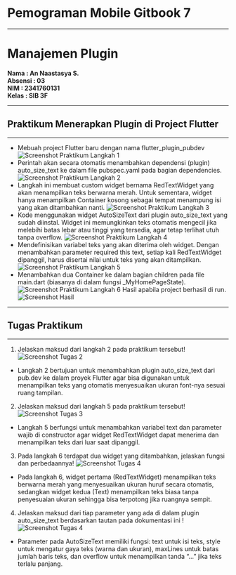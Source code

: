 # Pemograman Mobile Gitbook 7
---
# Manajemen Plugin

**Nama        : An Naastasya S.**  
**Absensi     : 03**  
**NIM         : 2341760131**  
**Kelas       : SIB 3F**  

---

## Praktikum Menerapkan Plugin di Project Flutter
---
- Mebuah project Flutter baru dengan nama flutter_plugin_pubdev
![Screenshot Praktikum Langkah 1](images/L1.png)
- Perintah akan secara otomatis menambahkan dependensi (plugin) auto_size_text ke dalam file pubspec.yaml pada bagian dependencies.
![Screenshot Praktikum Langkah 2](images/L2.png)
- Langkah ini membuat custom widget bernama RedTextWidget yang akan menampilkan teks berwarna merah. Untuk sementara, widget hanya menampilkan Container kosong sebagai tempat menampung isi yang akan ditambahkan nanti.
![Screenshot Praktikum Langkah 3](images/L3.png)
- Kode menggunakan widget AutoSizeText dari plugin auto_size_text yang sudah diinstal. Widget ini memungkinkan teks otomatis mengecil jika melebihi batas lebar atau tinggi yang tersedia, agar tetap terlihat utuh tanpa overflow.
![Screenshot Praktikum Langkah 4](images/L4.png)
- Mendefinisikan variabel teks yang akan diterima oleh widget. Dengan menambahkan parameter required this text, setiap kali RedTextWidget dipanggil, harus disertai nilai untuk teks yang akan ditampilkan.
![Screenshot Praktikum Langkah 5](images/L5.png)
- Menambahkan dua Container ke dalam bagian children pada file main.dart (biasanya di dalam fungsi _MyHomePageState).
![Screenshot Praktikum Langkah 6](images/L6.png)
Hasil apabila project berhasil di run.
![Screenshot Hasil](images/hasil.png)

---
## Tugas Praktikum 
---

1. Jelaskan maksud dari langkah 2 pada praktikum tersebut!
![Screenshot Tugas 2](images/L2.png)
- Langkah 2 bertujuan untuk menambahkan plugin auto_size_text dari pub.dev ke dalam proyek Flutter agar bisa digunakan untuk menampilkan teks yang otomatis menyesuaikan ukuran font-nya sesuai ruang tampilan.
2. Jelaskan maksud dari langkah 5 pada praktikum tersebut!
![Screenshot Tugas 3](images/L5.png)
- Langkah 5 berfungsi untuk menambahkan variabel text dan parameter wajib di constructor agar widget RedTextWidget dapat menerima dan menampilkan teks dari luar saat dipanggil.
3. Pada langkah 6 terdapat dua widget yang ditambahkan, jelaskan fungsi dan perbedaannya!
![Screenshot Tugas 4](images/L6.png)
- Pada langkah 6, widget pertama (RedTextWidget) menampilkan teks berwarna merah yang menyesuaikan ukuran huruf secara otomatis, sedangkan widget kedua (Text) menampilkan teks biasa tanpa penyesuaian ukuran sehingga bisa terpotong jika ruangnya sempit.
4. Jelaskan maksud dari tiap parameter yang ada di dalam plugin auto_size_text berdasarkan tautan pada dokumentasi ini !
![Screenshot Tugas 4](images/T4.png)
- Parameter pada AutoSizeText memiliki fungsi: text untuk isi teks, style untuk mengatur gaya teks (warna dan ukuran), maxLines untuk batas jumlah baris teks, dan overflow untuk menampilkan tanda “...” jika teks terlalu panjang.